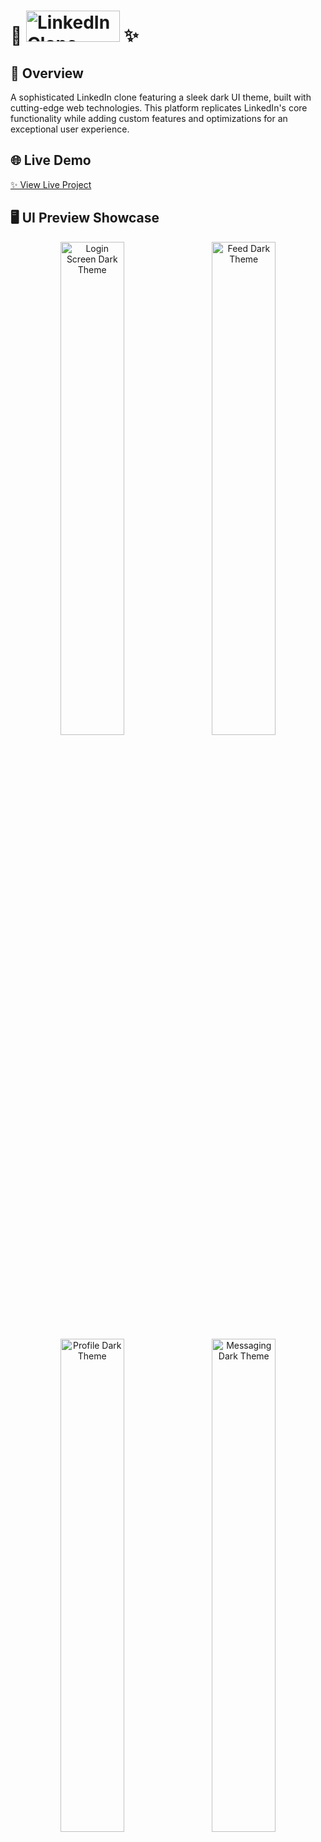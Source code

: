# 🔗 <img src="https://raw.githubusercontent.com/NaikVedhas/l/49d3681772835ac2dc439ec69fcedd11dd53b78d/frontend/public/logo.svg" alt="LinkedIn Clone" width="150" height="50"> ✨


## 🚀 Overview

A sophisticated LinkedIn clone featuring a sleek dark UI theme, built with cutting-edge web technologies. This platform replicates LinkedIn's core functionality while adding custom features and optimizations for an exceptional user experience.

## 🌐 Live Demo

[✨ View Live Project](https://linkedinv.vercel.app)

## 🖥️ UI Preview Showcase

<div align="center">
  <img src="https://github.com/NaikVedhas/l/blob/main/frontend/public/small-logo.png?raw=true" alt="Login Screen Dark Theme" width="45%" />
  &nbsp;&nbsp;
  <img src="https://github.com/NaikVedhas/l/blob/main/frontend/public/small-logo.png?raw=true" alt="Feed Dark Theme" width="45%" />
</div>

<div align="center">
  <img src="https://github.com/NaikVedhas/l/blob/main/frontend/public/small-logo.png?raw=true" alt="Profile Dark Theme" width="45%" />
  &nbsp;&nbsp;
  <img src="https://github.com/NaikVedhas/l/blob/main/frontend/public/small-logo.png?raw=true" alt="Messaging Dark Theme" width="45%" />
</div>

## ✨ Key Features

- **💼 Social Network Functionality**
  - 📝 Post creation and management
  - 💬 Comment and like system
  - 👁️ Profile viewer analytics
  - 📊 Activity feed with custom algorithms
  
- **🔍 Professional Network Tools**
  - 🔎 Advanced user search with filters
  - 🤝 Connect/Follow system with different relationship levels
  - 📱 Real-time messaging system
  
- **🔐 Security & Authentication**
  - 🔑 JWT-based authentication
  - 📱 OTP verification for enhanced security
  
- **🔔 Notifications & Engagement**
  - 📧 Custom email notification system for connection accept, comments and welcome emails

## 🛠️ Tech Stack

### Frontend
- **⚛️ Framework**: React
- **🔄 Data Fetching**: TanStack Query (React Query)
  - ⚡ Automatic background refetching
  - 🔄 Optimistic updates for instant UI feedback
  - 📦 Smart caching for reduced network requests
  - 🎯 Simplified state management across components
- **🎨 Styling**: 
  - 🌈 Tailwind CSS for rapid styling
  - 🌼 DaisyUI for pre-built components and themes

### Backend
- **🟢 Runtime**: Node.js
- **🚂 Framework**: Express.js
- **🗄️ Database**: MongoDB with Mongoose
- **🔒 Authentication**: JWT 
- **⚡ Real-time Communication**: Socket.io
- **📨 Email Service**: Nodemailer with custom templates

## ⚡ Scalability Solutions

TanStack Query provides exceptional scalability benefits:
- 🚀 **Reduced Server Load**: Intelligent caching minimizes redundant API calls
- ⏱️ **Stale-While-Revalidate Pattern**: Shows cached data instantly while fetching updates
- 🔄 **Automatic Query Invalidation**: Ensures data consistency across components


## 🔮 Future Enhancements

- 📈 Content analytics dashboard
- ✨ Premium subscription features

---

<p align="center">
  🌟 <strong>Designed & Developed by Vedhas Naik</strong> 🌟
</p>